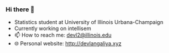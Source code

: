 ### Hi there 👋

- Statistics student at University of Illinois Urbana-Champaign
- Currently working on intellisem
- 📫 How to reach me: devl2@illinois.edu
- 🌐 Personal website: http://devlangaliya.xyz
